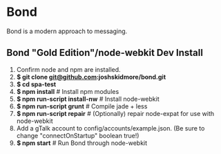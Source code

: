# Bond

Bond is a modern approach to messaging.


## Bond "Gold Edition"/node-webkit Dev Install
1. Confirm node and npm are installed.
2. **$ git clone git@github.com:joshskidmore/bond.git**
3. **$ cd spa-test**
4. **$ npm install**   # Install npm modules
5. **$ npm run-script install-nw**   # Install node-webkit
6. **$ npm run-script grunt**  # Compile jade + less
7. **$ npm run-script repair**   # (Optionally) repair node-expat for use with node-webkit
8. Add a gTalk account to config/accounts/example.json. (Be sure to change "connectOnStartup" boolean true!)
9. **$ npm start**  # Run Bond through node-webkit

